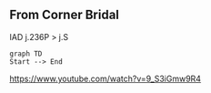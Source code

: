 

## From Corner Bridal

IAD j.236P > j.S

```mermaid
graph TD
Start --> End
```


https://www.youtube.com/watch?v=9_S3iGmw9R4